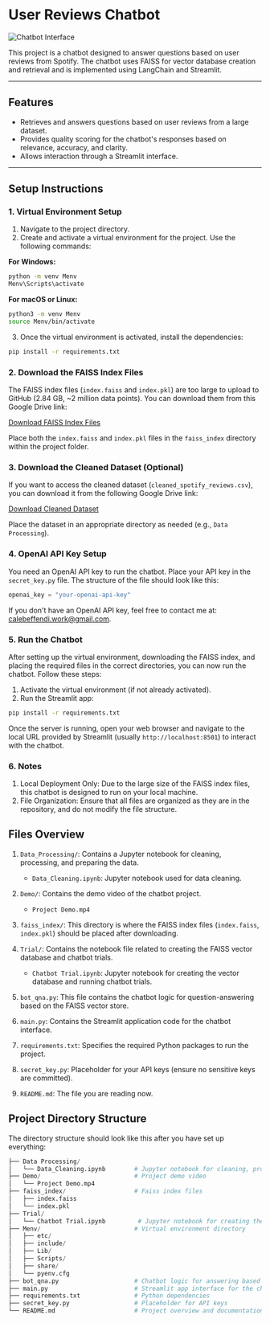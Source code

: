# User Reviews Chatbot

![Chatbot Interface](https://drive.google.com/uc?export=view&id=1XA-_Bh42nSUENdM4wq-d66FprUSMnOj_)

This project is a chatbot designed to answer questions based on user reviews from Spotify. The chatbot uses FAISS for vector database creation and retrieval and is implemented using LangChain and Streamlit.

---

## Features

- Retrieves and answers questions based on user reviews from a large dataset.
- Provides quality scoring for the chatbot's responses based on relevance, accuracy, and clarity.
- Allows interaction through a Streamlit interface.

---

## Setup Instructions

### 1. Virtual Environment Setup

1. Navigate to the project directory.
2. Create and activate a virtual environment for the project. Use the following commands:

**For Windows:**
```bash
python -m venv Menv
Menv\Scripts\activate
```
**For macOS or Linux:**
```bash
python3 -m venv Menv
source Menv/bin/activate
```
3. Once the virtual environment is activated, install the dependencies:
```bash
pip install -r requirements.txt
```
### 2. Download the FAISS Index Files

The FAISS index files (`index.faiss` and `index.pkl`) are too large to upload to GitHub (2.84 GB, ~2 million data points). You can download them from this Google Drive link:

[Download FAISS Index Files](https://drive.google.com/drive/folders/1UuKuh_4QuWS4PJOuHiIUXZxWkz7uJvXQ?usp=sharing)

Place both the `index.faiss` and `index.pkl` files in the `faiss_index` directory within the project folder.

### 3. Download the Cleaned Dataset (Optional)

If you want to access the cleaned dataset (`cleaned_spotify_reviews.csv`), you can download it from the following Google Drive link:

[Download Cleaned Dataset](https://drive.google.com/drive/folders/1UuKuh_4QuWS4PJOuHiIUXZxWkz7uJvXQ?usp=sharing)

Place the dataset in an appropriate directory as needed (e.g., `Data Processing`).

### 4. OpenAI API Key Setup

You need an OpenAI API key to run the chatbot. Place your API key in the `secret_key.py` file. The structure of the file should look like this:

```python
openai_key = "your-openai-api-key"
```

If you don't have an OpenAI API key, feel free to contact me at: [calebeffendi.work@gmail.com](mailto:calebeffendi.work@gmail.com).

### 5. Run the Chatbot
After setting up the virtual environment, downloading the FAISS index, and placing the required files in the correct directories, you can now run the chatbot. Follow these steps:

1. Activate the virtual environment (if not already activated).
2. Run the Streamlit app:
```bash
pip install -r requirements.txt
```
Once the server is running, open your web browser and navigate to the local URL provided by Streamlit (usually `http://localhost:8501`) to interact with the chatbot.

### 6. Notes

1. Local Deployment Only: Due to the large size of the FAISS index files, this chatbot is designed to run on your local machine.
2. File Organization: Ensure that all files are organized as they are in the repository, and do not modify the file structure.

## Files Overview

1. `Data_Processing/`: Contains a Jupyter notebook for cleaning, processing, and preparing the data.
   - `Data_Cleaning.ipynb`: Jupyter notebook used for data cleaning.
   
2. `Demo/`: Contains the demo video of the chatbot project.
   - `Project Demo.mp4`

3. `faiss_index/`: This directory is where the FAISS index files (`index.faiss`, `index.pkl`) should be placed after downloading.

4. `Trial/`: Contains the notebook file related to creating the FAISS vector database and chatbot trials.
   - `Chatbot Trial.ipynb`: Jupyter notebook for creating the vector database and running chatbot trials.

5. `bot_qna.py`: This file contains the chatbot logic for question-answering based on the FAISS vector store.

6. `main.py`: Contains the Streamlit application code for the chatbot interface.

7. `requirements.txt`: Specifies the required Python packages to run the project.

8. `secret_key.py`: Placeholder for your API keys (ensure no sensitive keys are committed).

9. `README.md`: The file you are reading now.

## Project Directory Structure

The directory structure should look like this after you have set up everything:

```python
├── Data Processing/
│   └── Data_Cleaning.ipynb        # Jupyter notebook for cleaning, processing, and preparing the data
├── Demo/                          # Project demo video
│   └── Project Demo.mp4
├── faiss_index/                   # Faiss index files
│   ├── index.faiss
│   └── index.pkl
├── Trial/
│   └── Chatbot Trial.ipynb         # Jupyter notebook for creating the vector database and running chatbot trials
├── Menv/                          # Virtual environment directory
│   ├── etc/
│   ├── include/
│   ├── Lib/
│   ├── Scripts/
│   ├── share/
│   └── pyenv.cfg
├── bot_qna.py                     # Chatbot logic for answering based on FAISS vector store
├── main.py                        # Streamlit app interface for the chatbot
├── requirements.txt               # Python dependencies
├── secret_key.py                  # Placeholder for API keys
└── README.md                      # Project overview and documentation
```



